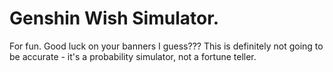 # Genshin Wish Simulator.
For fun. Good luck on your banners I guess??? This is definitely not going to be accurate - it's a probability simulator, not a fortune teller.